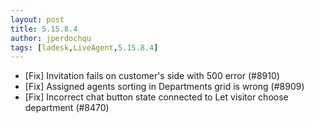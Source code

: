 ```yaml
---
layout: post
title: 5.15.8.4
author: jperdochqu
tags: [ladesk,LiveAgent,5.15.8.4]
---
```


- [Fix] Invitation fails on customer's side with 500 error (#8910)
- [Fix] Assigned agents sorting in Departments grid is wrong (#8909)
- [Fix] Incorrect chat button state connected to Let visitor choose department (#8470)
